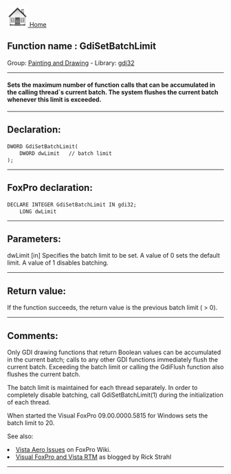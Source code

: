 [<img src="../../images/home.png"> Home ](https://github.com/VFPX/Win32API)  

## Function name : GdiSetBatchLimit
Group: [Painting and Drawing](../../functions_group.md#Painting_and_Drawing)  -  Library: [gdi32](../../../libraries.md#gdi32)  
***  


#### Sets the maximum number of function calls that can be accumulated in the calling thread`s current batch. The system flushes the current batch whenever this limit is exceeded. 
***  


## Declaration:
```foxpro  
DWORD GdiSetBatchLimit(
	DWORD dwLimit   // batch limit
);  
```  
***  


## FoxPro declaration:
```foxpro  
DECLARE INTEGER GdiSetBatchLimit IN gdi32;
	LONG dwLimit  
```  
***  


## Parameters:
dwLimit 
[in] Specifies the batch limit to be set. A value of 0 sets the default limit. A value of 1 disables batching. 
  
***  


## Return value:
If the function succeeds, the return value is the previous batch limit ( > 0).  
***  


## Comments:
Only GDI drawing functions that return Boolean values can be accumulated in the current batch; calls to any other GDI functions immediately flush the current batch. Exceeding the batch limit or calling the GdiFlush function also flushes the current batch.  
  
The batch limit is maintained for each thread separately. In order to completely disable batching, call GdiSetBatchLimit(1) during the initialization of each thread.   
  
When started the Visual FoxPro 09.00.0000.5815 for Windows sets the batch limit to 20.  
  
See also:  
<LI><a href="http://fox.wikis.com/wc.dll?Wiki~VistaAeroIssues">Vista Aero Issues</a> on FoxPro Wiki.  
<LI><a href="http://www.west-wind.com/wconnect/weblog/ShowEntry.blog?id=571">Visual FoxPro and Vista RTM</a> as blogged by Rick Strahl  
  
***  

